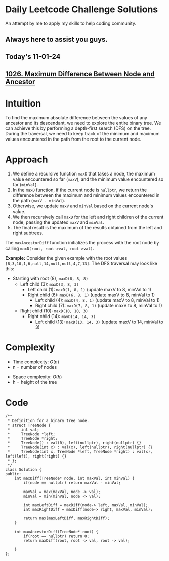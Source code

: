 # Daily Leetcode Challenge Solutions

An attempt by me to apply my skills to help coding community.

## Always here to assist you guys.

## Today's 11-01-24 
## [1026. Maximum Difference Between Node and Ancestor](https://leetcode.com/problems/maximum-difference-between-node-and-ancestor/description/?envType=daily-question&envId=2024-01-11)


# Intuition
<!-- Describe your first thoughts on how to solve this problem. -->
To find the maximum absolute difference between the values of any ancestor and its descendant, we need to explore the entire binary tree. We can achieve this by performing a depth-first search (DFS) on the tree. During the traversal, we need to keep track of the minimum and maximum values encountered in the path from the root to the current node.

# Approach
<!-- Describe your approach to solving the problem. -->
1. We define a recursive function `maxD` that takes a node, the maximum value encountered so far (`maxV`), and the minimum value encountered so far (`minVal`).
2. In the `maxD` function, if the current node is `nullptr`, we return the difference between the maximum and minimum values encountered in the path (`maxV - minVal`).
3. Otherwise, we update `maxV` and `minVal` based on the current node's value.
4. We then recursively call `maxD` for the left and right children of the current node, passing the updated `maxV` and `minVal`.
5. The final result is the maximum of the results obtained from the left and right subtrees.

The `maxAncestorDiff` function initializes the process with the root node by calling `maxD(root, root->val, root->val)`.

**Example:**
Consider the given example with the root values `[8,3,10,1,6,null,14,null,null,4,7,13]`. The DFS traversal may look like this:

- Starting with root (8), `maxD(8, 8, 8)`
  - Left child (3): `maxD(3, 8, 3)`
    - Left child (1): `maxD(1, 8, 1)` (update maxV to 8, minVal to 1)
    - Right child (6): `maxD(6, 8, 1)` (update maxV to 8, minVal to 1)
      - Left child (4): `maxD(4, 8, 1)` (update maxV to 8, minVal to 1)
      - Right child (7): `maxD(7, 8, 1)` (update maxV to 8, minVal to 1)
  - Right child (10): `maxD(10, 10, 3)`
    - Right child (14): `maxD(14, 14, 3)`
      - Left child (13): `maxD(13, 14, 3)` (update maxV to 14, minVal to 3) 


# Complexity
- Time complexity: $O(n)$
- n = number of nodes
<!-- Add your time complexity here, e.g. $$O(n)$$ -->

- Space complexity: $O(h)$
- h = height of the tree
<!-- Add your space complexity here, e.g. $$O(n)$$ -->

# Code
```
/**
 * Definition for a binary tree node.
 * struct TreeNode {
 *     int val;
 *     TreeNode *left;
 *     TreeNode *right;
 *     TreeNode() : val(0), left(nullptr), right(nullptr) {}
 *     TreeNode(int x) : val(x), left(nullptr), right(nullptr) {}
 *     TreeNode(int x, TreeNode *left, TreeNode *right) : val(x), left(left), right(right) {}
 * };
 */
class Solution {
public:
    int maxDiff(TreeNode* node, int maxVal, int minVal) {
        if(node == nullptr) return maxVal - minVal;

        maxVal = max(maxVal, node -> val);
        minVal = min(minVal, node -> val);

        int maxLeftDiff = maxDiff(node-> left, maxVal, minVal);
        int maxRightDiff = maxDiff(node-> right, maxVal, minVal);

        return max(maxLeftDiff, maxRightDiff);
    }
    
    int maxAncestorDiff(TreeNode* root) {
        if(root == nullptr) return 0;
        return maxDiff(root, root -> val, root -> val);
        
    }
};
```